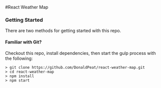 #React Weather Map

### Getting Started

There are two methods for getting started with this repo.

#### Familiar with Git?
Checkout this repo, install dependencies, then start the gulp process with the following:

```
> git clone https://github.com/DonaldPeat/react-weather-map.git
> cd react-weather-map
> npm install
> npm start
```

